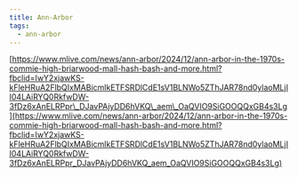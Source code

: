 ```yaml
---
title: Ann-Arbor
tags:
  - ann-arbor
---
```

[https://www.mlive.com/news/ann-arbor/2024/12/ann-arbor-in-the-1970s-commie-high-briarwood-mall-hash-bash-and-more.html?fbclid=IwY2xjawKS-kFleHRuA2FlbQIxMABicmlkETFSRDlCdE1sV1BLNWo5ZThJAR78nd0ylaoMLjII04LAiRYQ0RkfwDW-3fDz6xAnELRPpr\_DJavPAjyDD6hVKQ\_aem\_OaQVIO9SiGOOQQxGB4s3Lg](https://www.mlive.com/news/ann-arbor/2024/12/ann-arbor-in-the-1970s-commie-high-briarwood-mall-hash-bash-and-more.html?fbclid=IwY2xjawKS-kFleHRuA2FlbQIxMABicmlkETFSRDlCdE1sV1BLNWo5ZThJAR78nd0ylaoMLjII04LAiRYQ0RkfwDW-3fDz6xAnELRPpr_DJavPAjyDD6hVKQ_aem_OaQVIO9SiGOOQQxGB4s3Lg)
